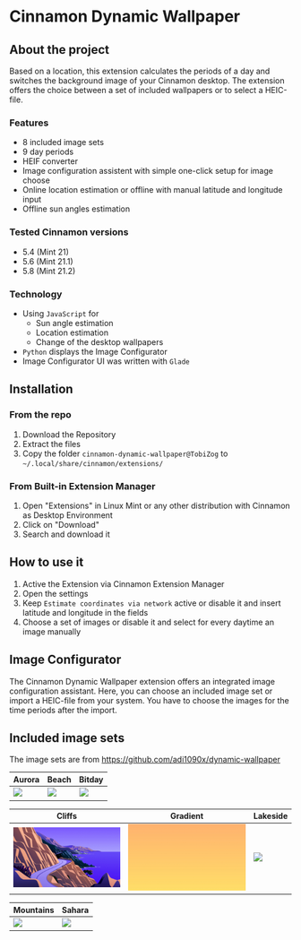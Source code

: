 # Cinnamon Dynamic Wallpaper

## About the project
Based on a location, this extension calculates the periods of a day and switches the background image of your Cinnamon desktop. The extension offers the choice between a set of included wallpapers or to select a HEIC-file.

### Features
- 8 included image sets
- 9 day periods
- HEIF converter
- Image configuration assistent with simple one-click setup for image choose
- Online location estimation or offline with manual latitude and longitude input
- Offline sun angles estimation

### Tested Cinnamon versions
- 5.4 (Mint 21)
- 5.6 (Mint 21.1)
- 5.8 (Mint 21.2)

### Technology
- Using `JavaScript` for
	- Sun angle estimation
	- Location estimation
	- Change of the desktop wallpapers
- `Python` displays the Image Configurator
- Image Configurator UI was written with `Glade`

## Installation
### From the repo
1. Download the Repository
2. Extract the files
3. Copy the folder `cinnamon-dynamic-wallpaper@TobiZog` to `~/.local/share/cinnamon/extensions/`

### From Built-in Extension Manager
1. Open "Extensions" in Linux Mint or any other distribution with Cinnamon as Desktop Environment
2. Click on "Download"
3. Search and download it

## How to use it
1. Active the Extension via Cinnamon Extension Manager
2. Open the settings
3. Keep `Estimate coordinates via network` active or disable it and insert latitude and longitude in the fields
4. Choose a set of images or disable it and select for every daytime an image manually

## Image Configurator
The Cinnamon Dynamic Wallpaper extension offers an integrated image configuration assistant. Here, you can choose an included image set or import a HEIC-file from your system. You have to choose the images for the time periods after the import.


## Included image sets
The image sets are from https://github.com/adi1090x/dynamic-wallpaper

| Aurora | Beach | Bitday |
| ------ | ----- | ------ |
| ![](files/cinnamon-dynamic-wallpaper@TobiZog/images/included_image_sets/aurora/5.jpg) | ![](files/cinnamon-dynamic-wallpaper@TobiZog/images/included_image_sets/beach/4.jpg) | ![](files/cinnamon-dynamic-wallpaper@TobiZog/images/included_image_sets/bitday/4.jpg) |

| Cliffs | Gradient | Lakeside | 
| -------- | --------- | ------ |
| ![](files/cinnamon-dynamic-wallpaper@TobiZog/images/included_image_sets/cliffs/4.jpg) | ![](files/cinnamon-dynamic-wallpaper@TobiZog/images/included_image_sets/gradient/4.jpg) | ![](files/cinnamon-dynamic-wallpaper@TobiZog/images/included_image_sets/lakeside/4.jpg) |

| Mountains | Sahara |
| --------- | ------ |
| ![](files/cinnamon-dynamic-wallpaper@TobiZog/images/included_image_sets/mountains/4.jpg) | ![](files/cinnamon-dynamic-wallpaper@TobiZog/images/included_image_sets/sahara/4.jpg) |